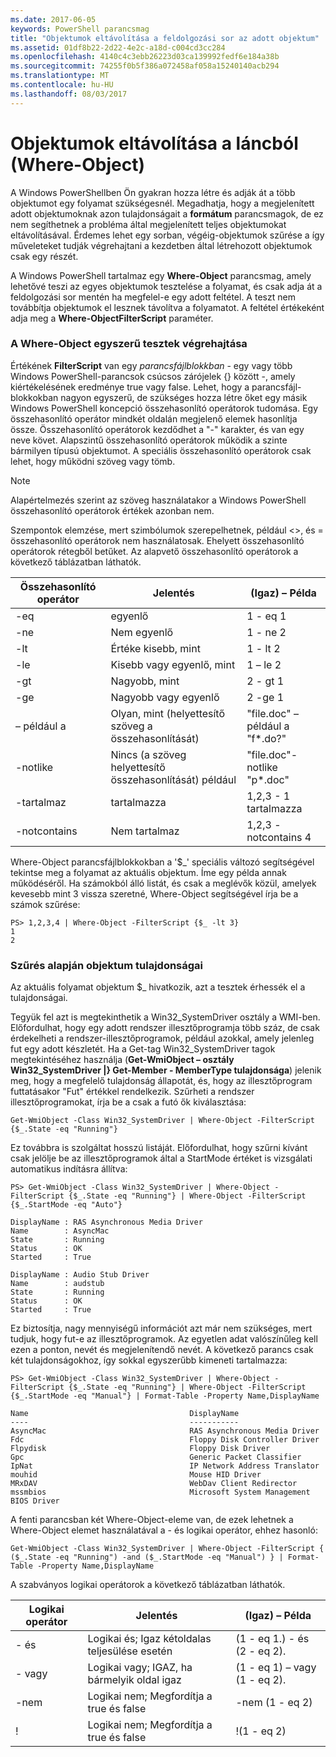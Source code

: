 ```yaml
---
ms.date: 2017-06-05
keywords: PowerShell parancsmag
title: "Objektumok eltávolítása a feldolgozási sor az adott objektum"
ms.assetid: 01df8b22-2d22-4e2c-a18d-c004cd3cc284
ms.openlocfilehash: 4140c4c3ebb26223d03ca139992fedf6e184a38b
ms.sourcegitcommit: 74255f0b5f386a072458af058a15240140acb294
ms.translationtype: MT
ms.contentlocale: hu-HU
ms.lasthandoff: 08/03/2017
---
```

# <a name="removing-objects-from-the-pipeline-where-object"></a>Objektumok eltávolítása a láncból (Where-Object)
A Windows PowerShellben Ön gyakran hozza létre és adják át a több objektumot egy folyamat szükségesnél. Megadhatja, hogy a megjelenített adott objektumoknak azon tulajdonságait a **formátum** parancsmagok, de ez nem segíthetnek a probléma által megjelenített teljes objektumokat eltávolításával. Érdemes lehet egy sorban, végéig-objektumok szűrése a így műveleteket tudják végrehajtani a kezdetben által létrehozott objektumok csak egy részét.

A Windows PowerShell tartalmaz egy **Where-Object** parancsmag, amely lehetővé teszi az egyes objektumok tesztelése a folyamat, és csak adja át a feldolgozási sor mentén ha megfelel-e egy adott feltétel. A teszt nem továbbítja objektumok el lesznek távolítva a folyamatot. A feltétel értékeként adja meg a **Where-ObjectFilterScript** paraméter.

### <a name="performing-simple-tests-with-where-object"></a>A Where-Object egyszerű tesztek végrehajtása
Értékének **FilterScript** van egy *parancsfájlblokkban* - egy vagy több Windows PowerShell-parancsok csúcsos zárójelek {} között -, amely kiértékelésének eredménye true vagy false. Lehet, hogy a parancsfájl-blokkokban nagyon egyszerű, de szükséges hozza létre őket egy másik Windows PowerShell koncepció összehasonlító operátorok tudomása. Egy összehasonlító operátor mindkét oldalán megjelenő elemek hasonlítja össze. Összehasonlító operátorok kezdődhet a "-" karakter, és van egy neve követ. Alapszintű összehasonlító operátorok működik a szinte bármilyen típusú objektumot. A speciális összehasonlító operátorok csak lehet, hogy működni szöveg vagy tömb.

> [!NOTE]
> Alapértelmezés szerint az szöveg használatakor a Windows PowerShell összehasonlító operátorok értékek azonban nem.

Szempontok elemzése, mert szimbólumok szerepelhetnek, például <>, és = összehasonlító operátorok nem használatosak. Ehelyett összehasonlító operátorok rétegből betűket. Az alapvető összehasonlító operátorok a következő táblázatban láthatók.

|Összehasonlító operátor|Jelentés|(Igaz) – Példa|
|-----------------------|-----------|--------------------------|
|-eq|egyenlő|1 - eq 1|
|-ne|Nem egyenlő|1 - ne 2|
|-lt|Értéke kisebb, mint|1 - lt 2|
|-le|Kisebb vagy egyenlő, mint|1 – le 2|
|-gt|Nagyobb, mint|2 - gt 1|
|-ge|Nagyobb vagy egyenlő|2 -ge 1|
|– például a|Olyan, mint (helyettesítő szöveg a összehasonlítását)|"file.doc" – például a "f\*.do?"|
|-notlike|Nincs (a szöveg helyettesítő összehasonlítását) például|"file.doc"-notlike "p\*.doc"|
|-tartalmaz|tartalmazza|1,2,3 - 1 tartalmazza|
|-notcontains|Nem tartalmaz|1,2,3 - notcontains 4|

Where-Object parancsfájlblokkokban a '$_' speciális változó segítségével tekintse meg a folyamat az aktuális objektum. Íme egy példa annak működéséről. Ha számokból álló listát, és csak a meglévők közül, amelyek kevesebb mint 3 vissza szeretné, Where-Object segítségével írja be a számok szűrése:

```
PS> 1,2,3,4 | Where-Object -FilterScript {$_ -lt 3}
1
2
```

### <a name="filtering-based-on-object-properties"></a>Szűrés alapján objektum tulajdonságai
Az aktuális folyamat objektum $_ hivatkozik, azt a tesztek érhessék el a tulajdonságai.

Tegyük fel azt is megtekinthetik a Win32_SystemDriver osztály a WMI-ben. Előfordulhat, hogy egy adott rendszer illesztőprogramja több száz, de csak érdekelheti a rendszer-illesztőprogramok, például azokkal, amely jelenleg fut egy adott készletét. Ha a Get-tag Win32_SystemDriver tagok megtekintéséhez használja (**Get-WmiObject – osztály Win32_SystemDriver |} Get-Member - MemberType tulajdonsága**) jelenik meg, hogy a megfelelő tulajdonság állapotát, és, hogy az illesztőprogram futtatásakor "Fut" értékkel rendelkezik. Szűrheti a rendszer illesztőprogramokat, írja be a csak a futó ők kiválasztása:

```
Get-WmiObject -Class Win32_SystemDriver | Where-Object -FilterScript {$_.State -eq "Running"}
```

Ez továbbra is szolgáltat hosszú listáját. Előfordulhat, hogy szűrni kívánt csak jelölje be az illesztőprogramok által a StartMode értéket is vizsgálati automatikus indításra állítva:

```
PS> Get-WmiObject -Class Win32_SystemDriver | Where-Object -FilterScript {$_.State -eq "Running"} | Where-Object -FilterScript {$_.StartMode -eq "Auto"}

DisplayName : RAS Asynchronous Media Driver
Name        : AsyncMac
State       : Running
Status      : OK
Started     : True

DisplayName : Audio Stub Driver
Name        : audstub
State       : Running
Status      : OK
Started     : True
```

Ez biztosítja, nagy mennyiségű információt azt már nem szükséges, mert tudjuk, hogy fut-e az illesztőprogramok. Az egyetlen adat valószínűleg kell ezen a ponton, nevét és megjelenítendő nevét. A következő parancs csak két tulajdonságokhoz, így sokkal egyszerűbb kimeneti tartalmazza:

```
PS> Get-WmiObject -Class Win32_SystemDriver | Where-Object -FilterScript {$_.State -eq "Running"} | Where-Object -FilterScript {$_.StartMode -eq "Manual"} | Format-Table -Property Name,DisplayName

Name                                    DisplayName
----                                    -----------
AsyncMac                                RAS Asynchronous Media Driver
Fdc                                     Floppy Disk Controller Driver
Flpydisk                                Floppy Disk Driver
Gpc                                     Generic Packet Classifier
IpNat                                   IP Network Address Translator
mouhid                                  Mouse HID Driver
MRxDAV                                  WebDav Client Redirector
mssmbios                                Microsoft System Management BIOS Driver
```

A fenti parancsban két Where-Object-eleme van, de ezek lehetnek a Where-Object elemet használatával a - és logikai operátor, ehhez hasonló:

```
Get-WmiObject -Class Win32_SystemDriver | Where-Object -FilterScript { ($_.State -eq "Running") -and ($_.StartMode -eq "Manual") } | Format-Table -Property Name,DisplayName
```

A szabványos logikai operátorok a következő táblázatban láthatók.

|Logikai operátor|Jelentés|(Igaz) – Példa|
|--------------------|-----------|--------------------------|
|- és|Logikai és; Igaz kétoldalas teljesülése esetén|(1 - eq 1.) - és (2 - eq 2).|
|- vagy|Logikai vagy; IGAZ, ha bármelyik oldal igaz|(1 - eq 1) – vagy (1 - eq 2).|
|-nem|Logikai nem; Megfordítja a true és false|-nem (1 - eq 2)|
|\!|Logikai nem; Megfordítja a true és false|\!(1 - eq 2)|


